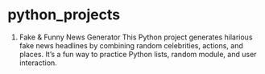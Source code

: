 # python_projects
1. Fake & Funny News Generator
This Python project generates hilarious fake news headlines by combining random celebrities, actions, and places. It’s a fun way to practice Python lists, random module, and user interaction.
